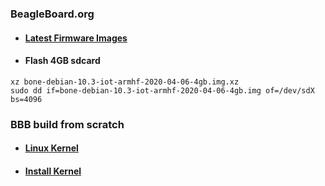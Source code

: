 ### BeagleBoard.org

- #### [Latest Firmware Images](https://beagleboard.org/latest-images)

- #### Flash 4GB sdcard

```
xz bone-debian-10.3-iot-armhf-2020-04-06-4gb.img.xz
sudo dd if=bone-debian-10.3-iot-armhf-2020-04-06-4gb.img of=/dev/sdX bs=4096
```



### BBB build from scratch

* #### [Linux Kernel](https://forum.digikey.com/t/debian-getting-started-with-the-beaglebone-black/12967#install-kernel-and-root-file-system-13)

* #### [Install Kernel](https://forum.digikey.com/t/debian-getting-started-with-the-beaglebone-black/12967#install-kernel-and-root-file-system-13)
